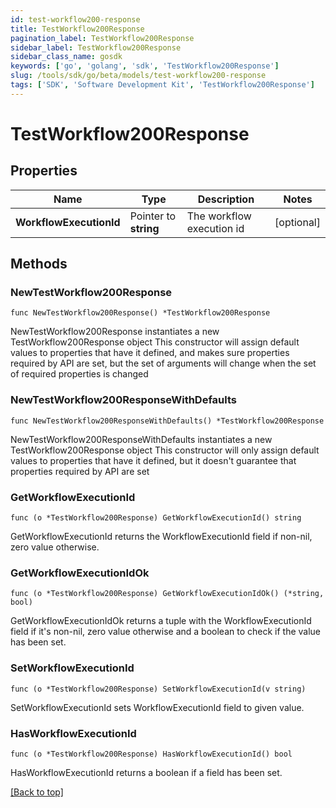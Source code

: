 ```yaml
---
id: test-workflow200-response
title: TestWorkflow200Response
pagination_label: TestWorkflow200Response
sidebar_label: TestWorkflow200Response
sidebar_class_name: gosdk
keywords: ['go', 'golang', 'sdk', 'TestWorkflow200Response'] 
slug: /tools/sdk/go/beta/models/test-workflow200-response
tags: ['SDK', 'Software Development Kit', 'TestWorkflow200Response']
---
```


# TestWorkflow200Response

## Properties

Name | Type | Description | Notes
------------ | ------------- | ------------- | -------------
**WorkflowExecutionId** |  Pointer to **string** | The workflow execution id | [optional] 

## Methods

### NewTestWorkflow200Response

`func NewTestWorkflow200Response() *TestWorkflow200Response`

NewTestWorkflow200Response instantiates a new TestWorkflow200Response object
This constructor will assign default values to properties that have it defined,
and makes sure properties required by API are set, but the set of arguments
will change when the set of required properties is changed

### NewTestWorkflow200ResponseWithDefaults

`func NewTestWorkflow200ResponseWithDefaults() *TestWorkflow200Response`

NewTestWorkflow200ResponseWithDefaults instantiates a new TestWorkflow200Response object
This constructor will only assign default values to properties that have it defined,
but it doesn't guarantee that properties required by API are set

### GetWorkflowExecutionId

`func (o *TestWorkflow200Response) GetWorkflowExecutionId() string`

GetWorkflowExecutionId returns the WorkflowExecutionId field if non-nil, zero value otherwise.

### GetWorkflowExecutionIdOk

`func (o *TestWorkflow200Response) GetWorkflowExecutionIdOk() (*string, bool)`

GetWorkflowExecutionIdOk returns a tuple with the WorkflowExecutionId field if it's non-nil, zero value otherwise
and a boolean to check if the value has been set.

### SetWorkflowExecutionId

`func (o *TestWorkflow200Response) SetWorkflowExecutionId(v string)`

SetWorkflowExecutionId sets WorkflowExecutionId field to given value.

### HasWorkflowExecutionId

`func (o *TestWorkflow200Response) HasWorkflowExecutionId() bool`

HasWorkflowExecutionId returns a boolean if a field has been set.


[[Back to top]](#) 


